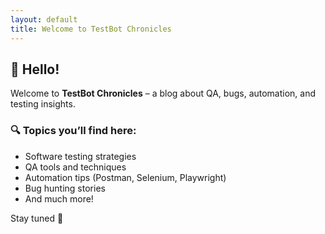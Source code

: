 ```yaml
---
layout: default
title: Welcome to TestBot Chronicles
---
```


## 👋 Hello!

Welcome to **TestBot Chronicles** – a blog about QA, bugs, automation, and testing insights.

### 🔍 Topics you’ll find here:
- Software testing strategies
- QA tools and techniques
- Automation tips (Postman, Selenium, Playwright)
- Bug hunting stories
- And much more!

Stay tuned 🚀
